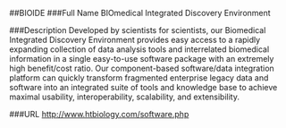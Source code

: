 ##BIOIDE
###Full Name
BIOmedical Integrated Discovery Environment

###Description
Developed by scientists for scientists, our Biomedical Integrated Discovery Environment provides easy access to a rapidly expanding collection of data analysis tools and interrelated biomedical information in a single easy-to-use software package with an extremely high benefit/cost ratio. Our component-based software/data integration platform can quickly transform fragmented enterprise legacy data and software into an integrated suite of tools and knowledge base to achieve maximal usability, interoperability, scalability, and extensibility.

###URL
http://www.htbiology.com/software.php


